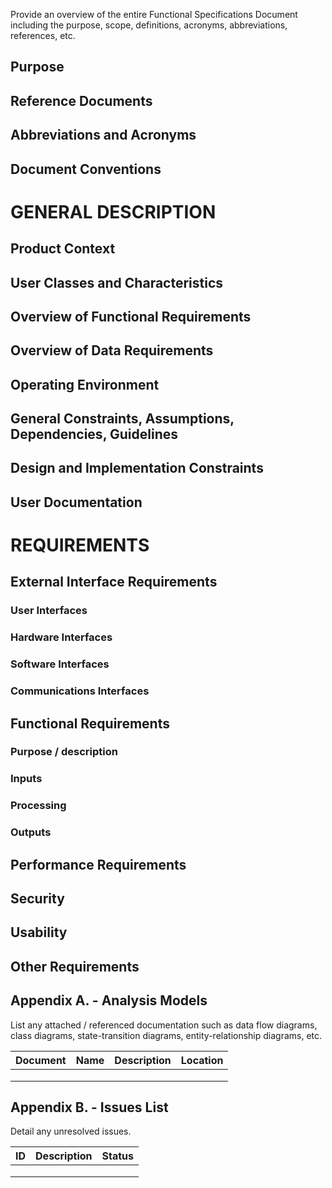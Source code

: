 Provide an overview of the entire Functional Specifications Document including the purpose, scope, definitions, acronyms, abbreviations, references, etc. 

## Purpose

## Reference Documents

## Abbreviations and Acronyms

## Document Conventions

# GENERAL DESCRIPTION

## Product Context

## User Classes and Characteristics

## Overview of Functional Requirements

## Overview of Data Requirements

## Operating Environment

## General Constraints, Assumptions, Dependencies, Guidelines

## Design and Implementation Constraints

## User Documentation

# REQUIREMENTS

## External Interface Requirements

### User Interfaces

### Hardware Interfaces

### Software Interfaces

### Communications Interfaces

## Functional Requirements

### Purpose / description

### Inputs

### Processing

### Outputs 

## Performance Requirements

## Security

## Usability

## Other Requirements

## Appendix A. - Analysis Models

List any attached / referenced documentation such as data flow diagrams, class diagrams, state-transition diagrams, entity-relationship diagrams, etc. 

|Document|Name|Description|Location|
|--------|----|-----------|--------|
| | | | |
| | | | |
| | | | |

## Appendix B. - Issues List

Detail any unresolved issues.

|ID|Description|Status|
|--|-----------|------|
| | | |
| | | |
| | | |